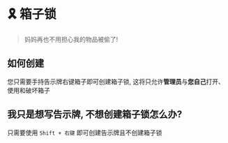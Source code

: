 # 🎗 箱子锁
> 妈妈再也不用担心我的物品被偷了!

## 如何创建

您只需要手持告示牌右键箱子即可创建箱子锁, 这将只允许**管理员**与**您自己**打开、使用和破坏箱子

## 我只是想写告示牌, 不想创建箱子锁怎么办?

只需要使用 `Shift + 右键` 即可创建告示牌且不创建箱子锁
